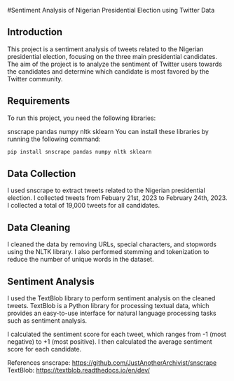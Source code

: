 #Sentiment Analysis of Nigerian Presidential Election using Twitter Data

## Introduction
This project is a sentiment analysis of tweets related to the Nigerian presidential election, focusing on the three main presidential candidates. The aim of the project is to analyze the sentiment of Twitter users towards the candidates and determine which candidate is most favored by the Twitter community.

## Requirements
To run this project, you need the following libraries:

snscrape
pandas
numpy
nltk
sklearn
You can install these libraries by running the following command:

```python 
pip install snscrape pandas numpy nltk sklearn
```

## Data Collection
I used snscrape to extract tweets related to the Nigerian presidential election. I collected tweets from Febuary 21st, 2023 to February 24th, 2023. I collected a total of 19,000 tweets for all candidates.

## Data Cleaning
I cleaned the data by removing URLs, special characters, and stopwords using the NLTK library. I also performed stemming and tokenization to reduce the number of unique words in the dataset.

## Sentiment Analysis
I used the TextBlob library to perform sentiment analysis on the cleaned tweets. TextBlob is a Python library for processing textual data, which provides an easy-to-use interface for natural language processing tasks such as sentiment analysis.

I calculated the sentiment score for each tweet, which ranges from -1 (most negative) to +1 (most positive). I then calculated the average sentiment score for each candidate.


References
snscrape: https://github.com/JustAnotherArchivist/snscrape
TextBlob: https://textblob.readthedocs.io/en/dev/



